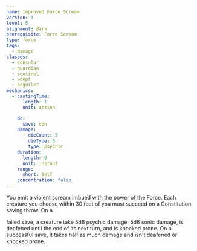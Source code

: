 ```yaml
---
name: Improved Force Scream
version: 1
level: 5
alignment: dark
prerequisite: Force Scream
type: force
tags:
  - damage
classes:
  - consular
  - guardian
  - sentinel
  - adept
  - beguiler
mechanics:
  - castingTime:
      length: 1
      unit: action

    dc:
      save: con
    damage:
      - dieCount: 5
        dieType: 6
        type: psychic
    duration:
      length: 0
      unit: instant
    range:
      short: Self
    concentration: false
---
```

You emit a violent scream imbued with the power of the Force. Each creature you choose within 30 feet of you must succeed on a Constitution saving throw. On a 

failed save, a creature take 5d6 psychic damage, 5d6 sonic damage, is deafened until the end of its next turn, and is knocked prone. On a successful save, it takes half as much damage and isn't deafened or knocked prone.
    